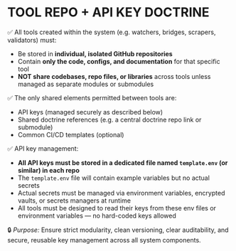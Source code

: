 # TOOL REPO + API KEY DOCTRINE

✅ All tools created within the system (e.g. watchers, bridges, scrapers, validators) must:

- Be stored in **individual, isolated GitHub repositories**
- Contain **only the code, configs, and documentation** for that specific tool
- **NOT share codebases, repo files, or libraries** across tools unless managed as separate modules or submodules

✅ The only shared elements permitted between tools are:

- API keys (managed securely as described below)
- Shared doctrine references (e.g. a central doctrine repo link or submodule)
- Common CI/CD templates (optional)

✅ API key management:

- **All API keys must be stored in a dedicated file named `template.env` (or similar) in each repo**
- The `template.env` file will contain example variables but no actual secrets
- Actual secrets must be managed via environment variables, encrypted vaults, or secrets managers at runtime
- All tools must be designed to read their keys from these env files or environment variables — no hard-coded keys allowed

🔒 _Purpose:_ Ensure strict modularity, clean versioning, clear auditability, and secure, reusable key management across all system components.
